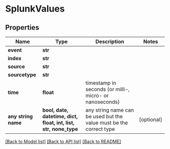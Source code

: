 # SplunkValues


## Properties
Name | Type | Description | Notes
------------ | ------------- | ------------- | -------------
**event** | **str** |  | 
**index** | **str** |  | 
**source** | **str** |  | 
**sourcetype** | **str** |  | 
**time** | **float** | timestamp in seconds (or milli-, micro- or nanoseconds) | 
**any string name** | **bool, date, datetime, dict, float, int, list, str, none_type** | any string name can be used but the value must be the correct type | [optional]

[[Back to Model list]](../README.md#documentation-for-models) [[Back to API list]](../README.md#documentation-for-api-endpoints) [[Back to README]](../README.md)


